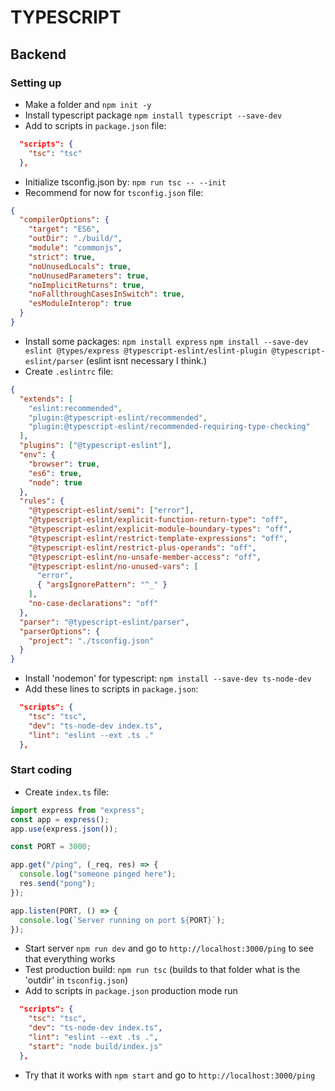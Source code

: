 # TYPESCRIPT

## Backend

### Setting up

- Make a folder and `npm init -y`
- Install typescript package `npm install typescript --save-dev`
- Add to scripts in `package.json` file:

```json
  "scripts": {
    "tsc": "tsc"
  },
```

- Initialize tsconfig.json by: `npm run tsc -- --init`
- Recommend for now for `tsconfig.json` file:

```json
{
  "compilerOptions": {
    "target": "ES6",
    "outDir": "./build/",
    "module": "commonjs",
    "strict": true,
    "noUnusedLocals": true,
    "noUnusedParameters": true,
    "noImplicitReturns": true,
    "noFallthroughCasesInSwitch": true,
    "esModuleInterop": true
  }
}
```

- Install some packages: `npm install express` `npm install --save-dev eslint @types/express @typescript-eslint/eslint-plugin @typescript-eslint/parser` (eslint isnt necessary I think.)
- Create `.eslintrc` file:

```json
{
  "extends": [
    "eslint:recommended",
    "plugin:@typescript-eslint/recommended",
    "plugin:@typescript-eslint/recommended-requiring-type-checking"
  ],
  "plugins": ["@typescript-eslint"],
  "env": {
    "browser": true,
    "es6": true,
    "node": true
  },
  "rules": {
    "@typescript-eslint/semi": ["error"],
    "@typescript-eslint/explicit-function-return-type": "off",
    "@typescript-eslint/explicit-module-boundary-types": "off",
    "@typescript-eslint/restrict-template-expressions": "off",
    "@typescript-eslint/restrict-plus-operands": "off",
    "@typescript-eslint/no-unsafe-member-access": "off",
    "@typescript-eslint/no-unused-vars": [
      "error",
      { "argsIgnorePattern": "^_" }
    ],
    "no-case-declarations": "off"
  },
  "parser": "@typescript-eslint/parser",
  "parserOptions": {
    "project": "./tsconfig.json"
  }
}
```

- Install 'nodemon' for typescript: `npm install --save-dev ts-node-dev`
- Add these lines to scripts in `package.json`:

```json
  "scripts": {
    "tsc": "tsc",
    "dev": "ts-node-dev index.ts",
    "lint": "eslint --ext .ts ."
  },
```

### Start coding

- Create `index.ts` file:

```ts
import express from "express";
const app = express();
app.use(express.json());

const PORT = 3000;

app.get("/ping", (_req, res) => {
  console.log("someone pinged here");
  res.send("pong");
});

app.listen(PORT, () => {
  console.log(`Server running on port ${PORT}`);
});
```

- Start server `npm run dev` and go to `http://localhost:3000/ping` to see that everything works
- Test production build: `npm run tsc` (builds to that folder what is the 'outdir' in `tsconfig.json`)
- Add to scripts in `package.json` production mode run

```json
  "scripts": {
    "tsc": "tsc",
    "dev": "ts-node-dev index.ts",
    "lint": "eslint --ext .ts .",
    "start": "node build/index.js"
  },
```

- Try that it works with `npm start` and go to `http://localhost:3000/ping`
